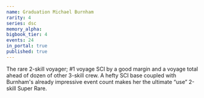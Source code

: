 ```yaml
---
name: Graduation Michael Burnham
rarity: 4
series: dsc
memory_alpha:
bigbook_tier: 4
events: 24
in_portal: true
published: true
---
```


The rare 2-skill voyager; #1 voyage SCI by a good margin and a voyage total ahead of dozen of other 3-skill crew. A hefty SCI base coupled with Burnham's already impressive event count makes her the ultimate “use” 2-skill Super Rare.
